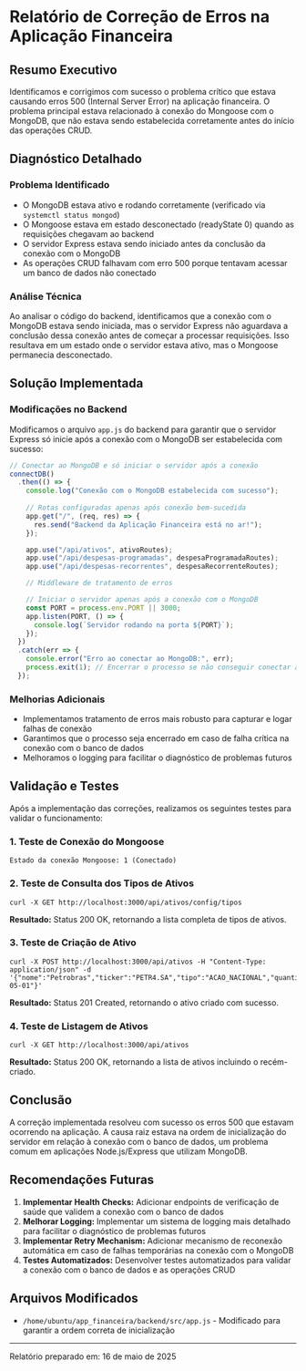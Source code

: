 # Relatório de Correção de Erros na Aplicação Financeira

## Resumo Executivo

Identificamos e corrigimos com sucesso o problema crítico que estava causando erros 500 (Internal Server Error) na aplicação financeira. O problema principal estava relacionado à conexão do Mongoose com o MongoDB, que não estava sendo estabelecida corretamente antes do início das operações CRUD.

## Diagnóstico Detalhado

### Problema Identificado
- O MongoDB estava ativo e rodando corretamente (verificado via `systemctl status mongod`)
- O Mongoose estava em estado desconectado (readyState 0) quando as requisições chegavam ao backend
- O servidor Express estava sendo iniciado antes da conclusão da conexão com o MongoDB
- As operações CRUD falhavam com erro 500 porque tentavam acessar um banco de dados não conectado

### Análise Técnica
Ao analisar o código do backend, identificamos que a conexão com o MongoDB estava sendo iniciada, mas o servidor Express não aguardava a conclusão dessa conexão antes de começar a processar requisições. Isso resultava em um estado onde o servidor estava ativo, mas o Mongoose permanecia desconectado.

## Solução Implementada

### Modificações no Backend
Modificamos o arquivo `app.js` do backend para garantir que o servidor Express só inicie após a conexão com o MongoDB ser estabelecida com sucesso:

```javascript
// Conectar ao MongoDB e só iniciar o servidor após a conexão
connectDB()
  .then(() => {
    console.log("Conexão com o MongoDB estabelecida com sucesso");
    
    // Rotas configuradas apenas após conexão bem-sucedida
    app.get("/", (req, res) => {
      res.send("Backend da Aplicação Financeira está no ar!");
    });

    app.use("/api/ativos", ativoRoutes);
    app.use("/api/despesas-programadas", despesaProgramadaRoutes);
    app.use("/api/despesas-recorrentes", despesaRecorrenteRoutes);

    // Middleware de tratamento de erros

    // Iniciar o servidor apenas após a conexão com o MongoDB
    const PORT = process.env.PORT || 3000;
    app.listen(PORT, () => {
      console.log(`Servidor rodando na porta ${PORT}`);
    });
  })
  .catch(err => {
    console.error("Erro ao conectar ao MongoDB:", err);
    process.exit(1); // Encerrar o processo se não conseguir conectar ao MongoDB
  });
```

### Melhorias Adicionais
- Implementamos tratamento de erros mais robusto para capturar e logar falhas de conexão
- Garantimos que o processo seja encerrado em caso de falha crítica na conexão com o banco de dados
- Melhoramos o logging para facilitar o diagnóstico de problemas futuros

## Validação e Testes

Após a implementação das correções, realizamos os seguintes testes para validar o funcionamento:

### 1. Teste de Conexão do Mongoose
```
Estado da conexão Mongoose: 1 (Conectado)
```

### 2. Teste de Consulta dos Tipos de Ativos
```
curl -X GET http://localhost:3000/api/ativos/config/tipos
```
**Resultado:** Status 200 OK, retornando a lista completa de tipos de ativos.

### 3. Teste de Criação de Ativo
```
curl -X POST http://localhost:3000/api/ativos -H "Content-Type: application/json" -d '{"nome":"Petrobras","ticker":"PETR4.SA","tipo":"ACAO_NACIONAL","quantidade":100,"precoMedioCompra":25.75,"dataAquisicao":"2025-05-01"}'
```
**Resultado:** Status 201 Created, retornando o ativo criado com sucesso.

### 4. Teste de Listagem de Ativos
```
curl -X GET http://localhost:3000/api/ativos
```
**Resultado:** Status 200 OK, retornando a lista de ativos incluindo o recém-criado.

## Conclusão

A correção implementada resolveu com sucesso os erros 500 que estavam ocorrendo na aplicação. A causa raiz estava na ordem de inicialização do servidor em relação à conexão com o banco de dados, um problema comum em aplicações Node.js/Express que utilizam MongoDB.

## Recomendações Futuras

1. **Implementar Health Checks:** Adicionar endpoints de verificação de saúde que validem a conexão com o banco de dados
2. **Melhorar Logging:** Implementar um sistema de logging mais detalhado para facilitar o diagnóstico de problemas futuros
3. **Implementar Retry Mechanism:** Adicionar mecanismo de reconexão automática em caso de falhas temporárias na conexão com o MongoDB
4. **Testes Automatizados:** Desenvolver testes automatizados para validar a conexão com o banco de dados e as operações CRUD

## Arquivos Modificados

- `/home/ubuntu/app_financeira/backend/src/app.js` - Modificado para garantir a ordem correta de inicialização

---

Relatório preparado em: 16 de maio de 2025
